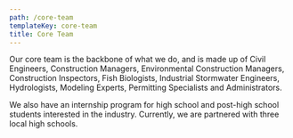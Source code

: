 ```yaml
---
path: /core-team
templateKey: core-team
title: Core Team
---
```

Our core team is the backbone of what we do, and is made up of Civil Engineers, Construction Managers, Environmental Construction Managers, Construction Inspectors, Fish Biologists, Industrial Stormwater Engineers, Hydrologists, Modeling Experts, Permitting Specialists and Administrators.

We also have an internship program for high school and post-high school students interested in the industry. Currently, we are partnered with three local high schools.